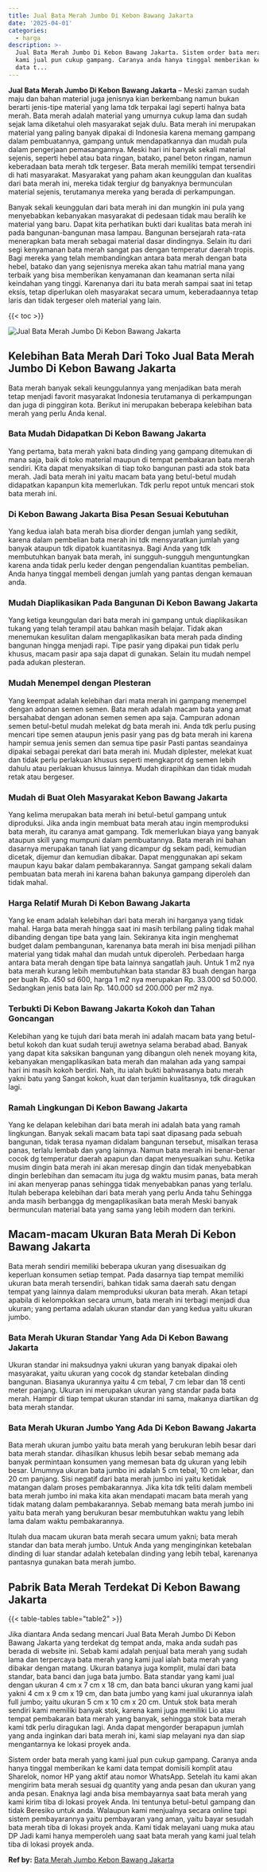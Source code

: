 ```yaml
---
title: Jual Bata Merah Jumbo Di Kebon Bawang Jakarta
date: '2025-04-01'
categories:
  - harga
description: >-
  Jual Bata Merah Jumbo Di Kebon Bawang Jakarta. Sistem order bata merah yang
  kami jual pun cukup gampang. Caranya anda hanya tinggal memberikan ke kami
  data t...
---
```


**Jual Bata Merah Jumbo Di Kebon Bawang Jakarta** – Meski zaman sudah maju dan bahan material juga jenisnya kian berkembang namun bukan berarti jenis-tipe material yang lama tdk terpakai lagi seperti halnya bata merah. Bata merah adalah material yang umurnya cukup lama dan sudah sejak lama diketahui oleh masyarakat sejak dulu. Bata merah ini merupakan material yang paling banyak dipakai di Indonesia karena memang gampang dalam pembuatannya, gampang untuk mendapatkannya dan mudah pula dalam pengerjaan pemasangannya. Meski hari ini banyak sekali material sejenis, seperti hebel atau bata ringan, batako, panel beton ringan, namun keberadaan bata merah tdk tergeser. Bata merah memiliki tempat tersendiri di hati masyarakat. Masyarakat yang paham akan keunggulan dan kualitas dari bata merah ini, mereka tidak tergiur dg banyaknya bermunculan material sejenis, terutamanya mereka yang berada di perkampungan.

Banyak sekali keunggulan dari bata merah ini dan mungkin ini pula yang menyebabkan kebanyakan masyarakat di pedesaan tidak mau beralih ke material yang baru. Dapat kita perhatikan bukti dari kualitas bata merah ini pada bangunan-bangunan masa lampau. Bangunan bersejarah rata-rata menerapkan bata merah sebagai material dasar dindingnya. Selain itu dari segi kenyamanan bata merah sangat pas dengan temperatur daerah tropis. Bagi mereka yang telah membandingkan antara bata merah dengan bata hebel, batako dan yang sejenisnya mereka akan tahu matrial mana yang terbaik yang bisa memberikan kenyamanan dan keamanan serta nilai keindahan yang tinggi. Karenanya dari itu bata merah sampai saat ini tetap eksis, tetap diperlukan oleh masyarakat secara umum, keberadaannya tetap laris dan tidak tergeser oleh material yang lain.

{{< toc >}}

![Jual Bata Merah Jumbo Di Kebon Bawang Jakarta](/images/jual-bata-merah-17.png)

## Kelebihan Bata Merah Dari Toko Jual Bata Merah Jumbo Di Kebon Bawang Jakarta

Bata merah banyak sekali keunggulannya yang menjadikan bata merah tetap menjadi favorit masyarakat Indonesia terutamanya di perkampungan dan juga di pinggiran kota. Berikut ini merupakan beberapa kelebihan bata merah yang perlu Anda kenal.

### Bata Mudah Didapatkan Di Kebon Bawang Jakarta

Yang pertama, bata merah yakni bata dinding yang gampang ditemukan di mana saja, baik di toko material maupun di tempat pembakaran bata merah sendiri. Kita dapat menyaksikan di tiap toko bangunan pasti ada stok bata merah. Jadi bata merah ini yaitu macam bata yang betul-betul mudah didapatkan kapanpun kita memerlukan. Tdk perlu repot untuk mencari stok bata merah ini.

### Di Kebon Bawang Jakarta Bisa Pesan Sesuai Kebutuhan

Yang kedua ialah bata merah bisa diorder dengan jumlah yang sedikit, karena dalam pembelian bata merah ini tdk mensyaratkan jumlah yang banyak ataupun tdk dipatok kuantitasnya. Bagi Anda yang tdk membutuhkan banyak bata merah, ini sungguh-sungguh menguntungkan karena anda tidak perlu keder dengan pengendalian kuantitas pembelian. Anda hanya tinggal membeli dengan jumlah yang pantas dengan kemauan anda.

### Mudah Diaplikasikan Pada Bangunan Di Kebon Bawang Jakarta

Yang ketiga keunggulan dari bata merah ini gampang untuk diaplikasikan tukang yang telah terampil atau bahkan masih belajar. Tidak akan menemukan kesulitan dalam mengaplikasikan bata merah pada dinding bangunan hingga menjadi rapi. Tipe pasir yang dipakai pun tidak perlu khusus, macam pasir apa saja dapat di gunakan. Selain itu mudah nempel pada adukan plesteran.

### Mudah Menempel dengan Plesteran

Yang keempat adalah kelebihan dari mata merah ini gampang menempel dengan adonan semen semen. Bata merah adalah macam bata yang amat bersahabat dengan adonan semen semen apa saja. Campuran adonan semen betul-betul mudah melekat dg bata merah ini. Anda tdk perlu pusing mencari tipe semen ataupun jenis pasir yang pas dg bata merah ini karena hampir semua jenis semen dan semua tipe pasir Pasti pantas seandainya dipakai sebagai perekat dari bata merah ini. Mudah diplester, melekat kuat dan tidak perlu perlakuan khusus seperti mengkaprot dg semen lebih dahulu atau perlakuan khusus lainnya. Mudah dirapihkan dan tidak mudah retak atau bergeser.

### Mudah di Buat Oleh Masyarakat Kebon Bawang Jakarta

Yang kelima merupakan bata merah ini betul-betul gampang untuk diproduksi. Jika anda ingin membuat bata merah atau ingin memproduksi bata merah, itu caranya amat gampang. Tdk memerlukan biaya yang banyak ataupun skill yang mumpuni dalam pembuatannya. Bata merah ini bahan dasarnya merupakan tanah liat yang dicampur dg sekam padi, kemudian dicetak, dijemur dan kemudian dibakar. Dapat menggunakan api sekam maupun kayu bakar dalam pembakarannya. Sangat gampang sekali dalam pembuatan bata merah ini karena bahan bakunya gampang diperoleh dan tidak mahal.

### Harga Relatif Murah Di Kebon Bawang Jakarta

Yang ke enam adalah kelebihan dari bata merah ini harganya yang tidak mahal. Harga bata merah hingga saat ini masih terbilang paling tidak mahal dibanding dengan tipe bata yang lain. Sekiranya kita ingin menghemat budget dalam pembangunan, karenanya bata merah ini bisa menjadi pilihan material yang tidak mahal dan mudah untuk diperoleh. Perbedaan harga antara bata merah dengan tipe bata lainnya sangatlah jauh. Untuk 1 m2 nya bata merah kurang lebih membutuhkan bata standar 83 buah dengan harga per buah Rp. 450 sd 600, harga 1 m2 nya merupakan Rp. 33.000 sd 50.000. Sedangkan jenis bata lain Rp. 140.000 sd 200.000 per m2 nya.

### Terbukti Di Kebon Bawang Jakarta Kokoh dan Tahan Goncangan

Kelebihan yang ke tujuh dari bata merah ini adalah macam bata yang betul-betul kokoh dan kuat sudah teruji awetnya selama berabad abad. Banyak yang dapat kita saksikan bangunan yang dibangun oleh nenek moyang kita, kebanyakan mengaplikasikan bata merah dan malahan ada yang sampai hari ini masih kokoh berdiri. Nah, itu ialah bukti bahwasanya batu merah yakni batu yang Sangat kokoh, kuat dan terjamin kualitasnya, tdk diragukan lagi.

### Ramah Lingkungan Di Kebon Bawang Jakarta

Yang ke delapan kelebihan dari bata merah ini adalah bata yang ramah lingkungan. Banyak sekali macam bata tapi saat dipasang pada sebuah bangunan, tidak terasa nyaman didalam bangunan tersebut, misalkan terasa panas, terlalu lembab dan yang lainnya. Namun bata merah ini benar-benar cocok dg temperatur daerah apapun dan dapat menyesuaikan suhu. Ketika musim dingin bata merah ini akan meresap dingin dan tidak menyebabkan dingin berlebihan dan semacam itu juga dg waktu musim panas, bata merah ini akan menyerap panas sehingga tidak menyebabkan panas yang terlalu. Itulah beberapa kelebihan dari bata merah yang perlu Anda tahu Sehingga anda masih berbangga dg mengaplikasikan bata merah Meski banyak bermunculan material bata yang sama yang lebih modern dan terkini.

## Macam-macam Ukuran Bata Merah Di Kebon Bawang Jakarta

Bata merah sendiri memiliki beberapa ukuran yang disesuaikan dg keperluan konsumen setiap tempat. Pada dasarnya tiap tempat memiliki ukuran bata merah tersendiri, bahkan tidak sama daerah satu dengan tempat yang lainnya dalam memproduksi ukuran bata merah. Akan tetapi apabila di kelompokkan secara umum, bata merah ini terbagi menjadi dua ukuran; yang pertama adalah ukuran standar dan yang kedua yaitu ukuran jumbo.

### Bata Merah Ukuran Standar Yang Ada Di Kebon Bawang Jakarta

Ukuran standar ini maksudnya yakni ukuran yang banyak dipakai oleh masyarakat, yaitu ukuran yang cocok dg standar ketebalan dinding bangunan. Biasanya ukurannya yaitu 4 cm tebal, 7 cm lebar dan 18 centi meter panjang. Ukuran ini merupakan ukuran yang standar pada bata merah. Hampir di tiap tempat ukuran standar ini sama, makanya diartikan dg bata merah standar.

### Bata Merah Ukuran Jumbo Yang Ada Di Kebon Bawang Jakarta

Bata merah ukuran jumbo yaitu bata merah yang berukuran lebih besar dari bata merah standar. dihasilkan khusus lebih besar sebab memang ada banyak permintaan konsumen yang memesan bata dg ukuran yang lebih besar. Umumnya ukuran bata jumbo ini adalah 5 cm tebal, 10 cm lebar, dan 20 cm panjang. Sisi negatif dari bata merah jumbo ini yaitu ketidak matangan dalam proses pembakarannya. Jika kita tdk teliti dalam membeli bata merah jumbo ini maka kita akan mendapati macam bata merah yang tidak matang dalam pembakarannya. Sebab memang bata merah jumbo ini yaitu bata merah yang berukuran besar membutuhkan waktu yang lebih lama dalam waktu pembakarannya.

Itulah dua macam ukuran bata merah secara umum yakni; bata merah standar dan bata merah jumbo. Untuk Anda yang menginginkan ketebalan dinding di luar standar adalah ketebalan dinding yang lebih tebal, karenanya pantasnya gunakan bata merah jumbo.

## Pabrik Bata Merah Terdekat Di Kebon Bawang Jakarta

{{< table-tables table="table2" >}}

Jika diantara Anda sedang mencari Jual Bata Merah Jumbo Di Kebon Bawang Jakarta yang terdekat dg tempat anda, maka anda sudah pas berada di website ini. Sebab kami adalah penjual bata merah yang sudah lama dan terpercaya bata merah yang kami jual ialah bata merah yang dibakar dengan matang. Ukuran batanya juga komplit, mulai dari bata standar, bata banci dan juga bata jumbo. Bata standar yang kami jual dengan ukuran 4 cm x 7 cm x 18 cm, dan bata banci ukuran yang kami jual yakni 4 cm x 9 cm x 19 cm, dan bata jumbo yang kami jual ukurannya ialah full jumbo; yaitu ukuran 5 cm x 10 cm x 20 cm. Untuk stok bata merah sendiri kami memiliki banyak stok, karena kami juga memiliki Lio atau tempat pembakaran bata merah yang banyak, sehingga stok bata merah kami tdk perlu diragukan lagi. Anda dapat mengorder berapapun jumlah yang anda inginkan dari bata merah ini, kami siap melayani nya dan siap mengantarnya ke lokasi proyek anda.

Sistem order bata merah yang kami jual pun cukup gampang. Caranya anda hanya tinggal memberikan ke kami data tempat domisili komplit atau Sharelok, nomor HP yang aktif atau nomor WhatsApp. Setelah itu kami akan mengirim bata merah sesuai dg quantity yang anda pesan dan ukuran yang anda pesan. Enaknya lagi anda bisa membayarnya saat bata merah yang kami kirim tiba di lokasi proyek Anda. Ini tentunya betul-betul gampang dan tidak Beresiko untuk anda. Walaupun kami menjualnya secara online tapi sistem pembayarannya yaitu pembayaran yang aman, yaitu bayar sesudah bata merah tiba di lokasi proyek anda. Kami tidak melayani uang muka atau DP Jadi kami hanya memperoleh uang saat bata merah yang kami jual telah tiba di lokasi proyek anda.

**Ref by:** [Bata Merah Jumbo Kebon Bawang Jakarta](https://id.wikipedia.org/wiki/Bata)
